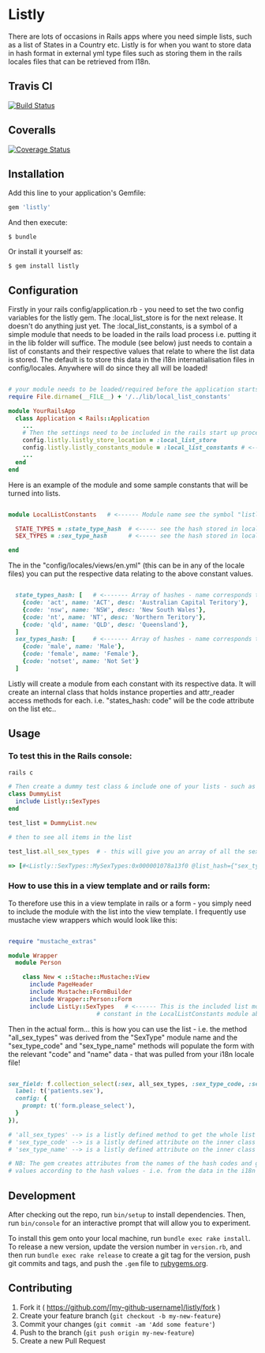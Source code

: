 # Listly

There are lots of occasions in Rails apps where you need simple lists, such as a list of States in a Country etc.
Listly is for when you want to store data in hash format in external yml type files such as storing them in the
rails locales files that can be retrieved from I18n.

## Travis CI
[![Build Status](https://travis-ci.org/netflakes/listly.svg?branch=master)](https://travis-ci.org/netflakes/listly)

## Coveralls
[![Coverage Status](https://coveralls.io/repos/netflakes/listly/badge.svg?branch=master)](https://coveralls.io/r/netflakes/listly?branch=master)

## Installation

Add this line to your application's Gemfile:

```ruby
gem 'listly'
```

And then execute:

    $ bundle

Or install it yourself as:

    $ gem install listly

## Configuration

Firstly in your rails config/application.rb - you need to set the two config variables
for the listly gem. The :local_list_store is for the next release. It doesn't do anything just yet.
The :local_list_constants, is a symbol of a simple module that needs to be loaded in the rails
load process i.e. putting it in the lib folder will suffice. The module (see below) just needs
to contain a list of constants and their respective values that relate to where the list data
is stored. The default is to store this data in the i18n internatialisation files in
config/locales. Anywhere will do since they all will be loaded!


```ruby

# your module needs to be loaded/required before the application starts such as
require File.dirname(__FILE__) + '/../lib/local_list_constants'

module YourRailsApp
  class Application < Rails::Application
    ...
    # Then the settings need to be included in the rails start up process
    config.listly.listly_store_location = :local_list_store
    config.listly.listly_constants_module = :local_list_constants # <--- ModuleName as symbol
    ...
  end
end

```

Here is an example of the module and some sample constants that will be turned into lists.

```ruby

module LocalListConstants   # <------ Module name see the symbol "listly_constants_module" above

  STATE_TYPES = :state_type_hash  # <----- see the hash stored in locales below
  SEX_TYPES = :sex_type_hash      # <----- see the hash stored in locales below

end

```

The in the "config/locales/views/en.yml" (this can be in any of the locale files) you can
put the respective data relating to the above constant values.

```ruby

  state_types_hash: [   # <------- Array of hashes - name corresponds to constants see above
    {code: 'act', name: 'ACT', desc: 'Australian Capital Teritory'},
    {code: 'nsw', name: 'NSW', desc: 'New South Wales'},
    {code: 'nt', name: 'NT', desc: 'Northern Teritory'},
    {code: 'qld', name: 'QLD', desc: 'Queensland'},
  ]
  sex_types_hash: [     # <------- Array of hashes - name corresponds to constants see above
    {code: 'male', name: 'Male'},
    {code: 'female', name: 'Female'},
    {code: 'notset', name: 'Not Set'}
  ]

```

Listly will create a module from each constant with its respective data. It will create
an internal class that holds instance properties and attr_reader access methods for each.
i.e. "states_hash: code" will be the code attribute on the list etc..

## Usage

### To test this in the Rails console:

```ruby
rails c

# Then create a dummy test class & include one of your lists - such as the Sex List above
class DummyList
  include Listly::SexTypes
end

test_list = DummyList.new

# then to see all items in the list

test_list.all_sex_types  # - this will give you an array of all the sex types..

=> [#<Listly::SexTypes::MySexTypes:0x000001078a13f0 @list_hash={"sex_types_code"=>"male", "sex_types_name"=>"Male"}, @sex_types_code="male", @sex_types_name="Male">, #<Listly::SexTypes::MySexTypes:0x000001078a0720 @list_hash={"sex_types_code"=>"female", "sex_types_name"=>"Female"}, @sex_types_code="female", @sex_types_name="Female">, #<Listly::SexTypes::MySexTypes:0x0000010789ba18 @list_hash={"sex_types_code"=>"notset", "sex_types_name"=>"Not Set"}, @sex_types_code="notset", @sex_types_name="Not Set">]

```

### How to use this in a view template and or rails form:

To therefore use this in a view template in rails or a form - you simply need to include
the module with the list into the view template. I frequently use mustache view wrappers
which would look like this:

```ruby

require "mustache_extras"

module Wrapper
  module Person

    class New < ::Stache::Mustache::View
      include PageHeader
      include Mustache::FormBuilder
      include Wrapper::Person::Form
      include ListLy::SexTypes   # <------ This is the included list module - see the SEX_TYPES
                         # constant in the LocalListConstants module above

```

Then in the actual form... this is how you can use the list - i.e. the method
"all_sex_types" was derived from the "SexType" module name and the "sex_type_code"
and "sex_type_name" methods will populate the form with the relevant "code" and
"name" data - that was pulled from your i18n locale file!


```ruby

sex_field: f.collection_select(:sex, all_sex_types, :sex_type_code, :sex_type_name, {
  label: t('patients.sex'),
  config: {
    prompt: t('form.please_select'),
  }
}),

# 'all_sex_types' --> is a listly defined method to get the whole list
# 'sex_type_code' --> is a listly defined attribute on the inner class
# 'sex_type_name' --> is a listly defined attribute on the inner class

# NB: The gem creates attributes from the names of the hash codes and gives the attributes
# values according to the hash values - i.e. from the data in the i18n stored array of hashes!

```

## Development

After checking out the repo, run `bin/setup` to install dependencies. Then, run `bin/console` for an interactive prompt that will allow you to experiment.

To install this gem onto your local machine, run `bundle exec rake install`. To release a new version, update the version number in `version.rb`, and then run `bundle exec rake release` to create a git tag for the version, push git commits and tags, and push the `.gem` file to [rubygems.org](https://rubygems.org).

## Contributing

1. Fork it ( https://github.com/[my-github-username]/listly/fork )
2. Create your feature branch (`git checkout -b my-new-feature`)
3. Commit your changes (`git commit -am 'Add some feature'`)
4. Push to the branch (`git push origin my-new-feature`)
5. Create a new Pull Request
